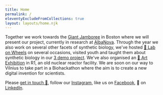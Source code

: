 ```yaml
---
title: Home
permalink: /
eleventyExcludeFromCollections: true
layout: layouts/home.njk
---
```


Together we work towards the [Giant Jamboree](https://2019.igem.org/Main_Page) in Boston where we will present our project, currently in research at [AlbaNova](https://www.albanova.se/). Through the year we also work on several other facets of synthetic biology, we've hosted [🥼 Lab on Wheels](lab-on-wheels/) on several occasions, visited youth and taught them about synthetic biology in our [3 demo project](3-demo/). We've also organised an [🎨 Art Exhibition](art-exhibition/) in R1, an old nuclear reactor facility. We are soon on our way to Vilnius to take part in a Biohackathon where the aim is to create a new digital invention for scientists.

Please [get in touch 👋](info@igem.se), follow our [Instagram](https://instagram.com/igemstockholm), like us on [Facebook](https://facebook.com/igemstockholm), 🤝 on [LinkedIn](https://linkedin.com/company/igemstockholm).
